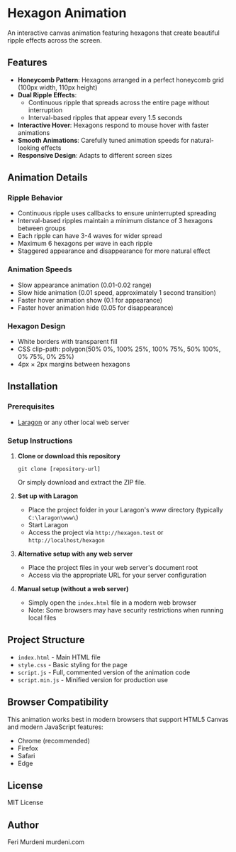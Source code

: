 # Hexagon Animation

An interactive canvas animation featuring hexagons that create beautiful ripple effects across the screen.

## Features

- **Honeycomb Pattern**: Hexagons arranged in a perfect honeycomb grid (100px width, 110px height)
- **Dual Ripple Effects**:
  - Continuous ripple that spreads across the entire page without interruption
  - Interval-based ripples that appear every 1.5 seconds
- **Interactive Hover**: Hexagons respond to mouse hover with faster animations
- **Smooth Animations**: Carefully tuned animation speeds for natural-looking effects
- **Responsive Design**: Adapts to different screen sizes

## Animation Details

### Ripple Behavior
- Continuous ripple uses callbacks to ensure uninterrupted spreading
- Interval-based ripples maintain a minimum distance of 3 hexagons between groups
- Each ripple can have 3-4 waves for wider spread
- Maximum 6 hexagons per wave in each ripple
- Staggered appearance and disappearance for more natural effect

### Animation Speeds
- Slow appearance animation (0.01-0.02 range)
- Slow hide animation (0.01 speed, approximately 1 second transition)
- Faster hover animation show (0.1 for appearance)
- Faster hover animation hide (0.05 for disappearance)

### Hexagon Design
- White borders with transparent fill
- CSS clip-path: polygon(50% 0%, 100% 25%, 100% 75%, 50% 100%, 0% 75%, 0% 25%)
- 4px × 2px margins between hexagons

## Installation

### Prerequisites
- [Laragon](https://laragon.org/) or any other local web server

### Setup Instructions

1. **Clone or download this repository**
   ```
   git clone [repository-url]
   ```
   Or simply download and extract the ZIP file.

2. **Set up with Laragon**
   - Place the project folder in your Laragon's www directory (typically `C:\laragon\www\`)
   - Start Laragon
   - Access the project via `http://hexagon.test` or `http://localhost/hexagon`

3. **Alternative setup with any web server**
   - Place the project files in your web server's document root
   - Access via the appropriate URL for your server configuration

4. **Manual setup (without a web server)**
   - Simply open the `index.html` file in a modern web browser
   - Note: Some browsers may have security restrictions when running local files

## Project Structure

- `index.html` - Main HTML file
- `style.css` - Basic styling for the page
- `script.js` - Full, commented version of the animation code
- `script.min.js` - Minified version for production use

## Browser Compatibility

This animation works best in modern browsers that support HTML5 Canvas and modern JavaScript features:
- Chrome (recommended)
- Firefox
- Safari
- Edge

## License

MIT License

## Author

Feri Murdeni murdeni.com
